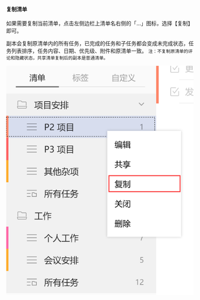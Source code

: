 #### 复制清单

如果需要复制当前清单，点击左侧边栏上清单名右侧的「...」图标，选择【复制】即可。

副本会复制原清单内的所有任务，已完成的任务和子任务都会变成未完成状态，任务列表排序，任务内容、日期、优先级、附件和原清单一致。 `注：不复制原清单的评论和隐藏状态，共享清单复制后的副本是普通清单。`

![winduplicatelist](../../images/Windows/list/pasted%20image%200%2013.png)

